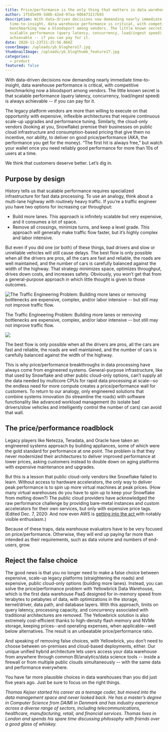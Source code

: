 ```yaml
---
title: Price/performance is the only thing that matters in data warehousing
author: 1f5d5e99-3d0b-42ed-97aa-986473217b93
description: With data-driven decisions now demanding nearly immediate
  time-to-insight, data warehouse performance is critical, with competitive
  benchmarking now a bloodsport among vendors. The little known secret is that
  scalable performance (query latency, concurrency, load/ingest speed) is always
  achievable -- if you can pay for it.
date: 2020-11-23T21:25:56.860Z
coverImage: /uploads/yb_bloghero17.jpg
thumbnailImage: /uploads/yb_blogthumb_feature17.jpg
categories:
  - product
featured: false
---
```

With data-driven decisions now demanding nearly immediate time-to-insight, data warehouse performance is critical, with competitive benchmarking now a bloodsport among vendors. The little known secret is that scalable performance (query latency, concurrency, load/ingest speed) is always achievable -- if you can pay for it.

The legacy platform vendors are more than willing to execute on that opportunity with expensive, inflexible architectures that require continuous scale-up upgrades and performance tuning. Similarly, the cloud-only vendors (looking at you, Snowflake) premise their businesses on public cloud infrastructure and consumption-based pricing that give them no incentive, nor ability, to deliver on good price/performance (AKA, the performance you get for the money). “The first hit is always free,” but watch your wallet once you need reliably good performance for more than 10s of users at a time.

We think that customers deserve better. Let’s dig in.

## **Purpose by design**

History tells us that scalable performance requires specialized infrastructure for fast data processing. To use an analogy, think about a multi-lane highway with routinely heavy traffic. If you’re a traffic engineer you have two options for increasing car throughput:

* Build more lanes. This approach is infinitely scalable but very expensive, and it consumes a lot of space.
* Remove all crossings, minimize turns, and keep a level grade. This approach will generally make traffic flow faster, but it’s highly complex and labor intensive.

But even if you did one (or both) of these things, bad drivers and slow or unreliable vehicles will still cause delays. The best flow is only possible when all the drivers are pros, all the cars are fast and reliable, the roads are well maintained, and the number of cars is carefully balanced against the width of the highway. That strategy minimizes space, optimizes throughput, drives down costs, and increases safety. Obviously, you won’t get that from a general-purpose approach in which little thought is given to those outcomes.

![The Traffic Engineering Problem: Building more lanes or removing bottlenecks are expensive, complex, and/or labor intensive -- but still may not improve traffic flow.](/uploads/bottleneck_before_web.png "The Traffic Engineering Problem: Building more lanes or removing bottlenecks are expensive, complex, and/or labor intensive -- but still may not improve traffic flow.")

The Traffic Engineering Problem: Building more lanes or removing bottlenecks are expensive, complex, and/or labor intensive -- but still may not improve traffic flow.

![](/uploads/afterbottleneck-1168239352_web.png)

The best flow is only possible when all the drivers are pros, all the cars are fast and reliable, the roads are well maintained, and the number of cars is carefully balanced against the width of the highway.

This is why price/performance breakthroughs in data processing have always come from engineered systems. General-purpose infrastructure, like that used by Snowflake and other public cloud-only options, can’t supply all the data needed by multicore CPUs for rapid data processing at scale--so the endless need for more compute creates a price/performance wall for customers. To return to our analogy, only engineered solutions that combine systems innovation (to streamline the roads) with software functionality like advanced workload management (to isolate bad drivers/slow vehicles and intelligently control the number of cars) can avoid that wall.

## **The price/performance roadblock**

Legacy players like Netezza, Teradata, and Oracle have taken an engineered systems approach by building appliances, some of which were the gold standard for performance at one point. The problem is that they never modernized their architectures to deliver improved performance at lower prices, asking customers instead to double down on aging platforms with expensive maintenance and upgrades.

But this is a lesson that public cloud-only vendors like Snowflake failed to learn. Without access to hardware accelerators, the only way to deliver peak performance is to spin up more virtual machines at peak prices. (How many virtual warehouses do you have to spin up to keep your Snowflake from melting down?) The public cloud providers have acknowledged the raw performance challenge by providing bare-metal instances and custom accelerators for their own services, but only with expensive price tags. (Edited Dec. 7, 2020: And now even AWS is [getting into the act ](https://www.nextplatform.com/2020/12/07/the-increasing-hybrid-vigor-of-aws-is-historical/ "https\://www.nextplatform.com/2020/12/07/the-increasing-hybrid-vigor-of-aws-is-historical/")with notably visible enthusiasm.)

Because of these traps, data warehouse evaluators have to be very focused on price/performance. Otherwise, they will end up paying far more than intended as their requirements, such as data volume and numbers of end-users, grow.

## **Reject the false choice**

The good news is that you no longer need to make a false choice between expensive, scale-up legacy platforms (straightening the roads) and expensive, public cloud-only options (building more lanes). Instead, you can solve the price/performance problem with Yellowbrick Data Warehouse, which is the first data warehouse PaaS designed for in-memory speed from terabytes to petabytes of data, with optimizations in the storage, kernel/driver, data path, and database layers. With this approach, limits on query latency, processing capacity, and concurrency associated with traditional architectures are removed. The Yellowbrick solution is also extremely cost-efficient thanks to high-density flash memory and NVMe storage, keeping prices--and operating expenses, when applicable--well below alternatives. The result is an unbeatable price/performance ratio.

And speaking of removing false choices, with Yellowbrick, you don’t need to choose between on-premises and cloud-based deployments, either. Our unique unified hybrid architecture lets users access your data warehouse from anywhere through common BI/analytics/data science tools -- inside a firewall or from multiple public clouds simultaneously -- with the same data and performance everywhere.

You have far more plausible choices in data warehouses than you did just five years ago. Just be sure to focus on the right things.



*Thomas Kejser started his career as a teenage coder, but moved into the data management space and never looked back. He has a master’s degree in Computer Science from DAIMI in Denmark and has industry experience across a diverse range of sectors, including telecommunications, healthcare, manufacturing, retail, and financial services. Thomas lives in London and spends his spare time discussing philosophy with friends over a good glass of whiskey.*